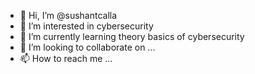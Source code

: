 - 👋 Hi, I’m @sushantcalla
- 👀 I’m interested in cybersecurity
- 🌱 I’m currently learning theory basics of cybersecurity
- 💞️ I’m looking to collaborate on ...
- 📫 How to reach me ...

<!---
sushantcalla/sushantcalla is a ✨ special ✨ repository because its `README.md` (this file) appears on your GitHub profile.
You can click the Preview link to take a look at your changes.
--->

